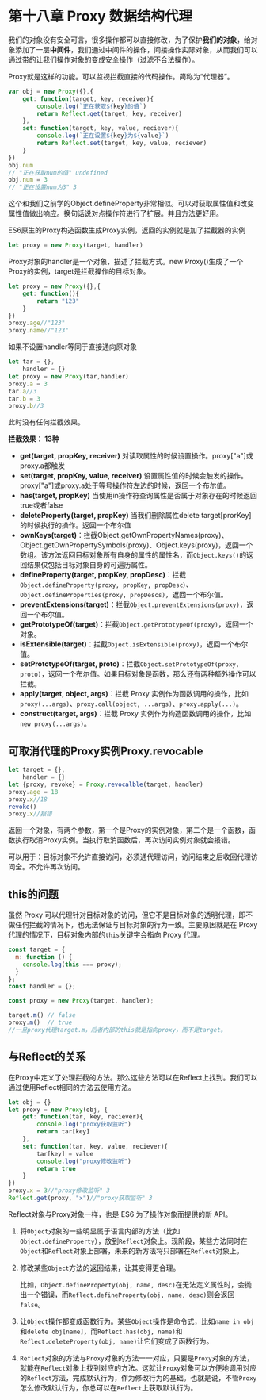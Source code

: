 # 第十八章 Proxy 数据结构代理

我们的对象没有安全可言，很多操作都可以直接修改，为了保护**我们的对象**，给对象添加了一层**中间件**，我们通过中间件的操作，间接操作实际对象，从而我们可以通过带的让我们操作对象的变成安全操作（过滤不合法操作）。

Proxy就是这样的功能。可以监视拦截直接的代码操作。简称为“代理器”。

```js
var obj = new Proxy({},{
    get: function(target, key, receiver){
        console.log(`正在获取${key}的值`)
        return Reflect.get(target, key, receiver)
    },
    set: function(target, key, value, reciever){
        console.log(`正在设置${key}为${value}`)
        return Reflect.set(target, key, value, reciever)
    }
})
obj.num
// "正在获取num的值" undefined
obj.num = 3
// "正在设置num为3" 3
```

这个和我们之前学的Object.defineProperty非常相似。可以对获取属性值和改变属性值做出响应。换句话说对点操作符进行了扩展。并且方法更好用。

ES6原生的Proxy构造函数生成Proxy实例，返回的实例就是加了拦截器的实例

```js
let proxy = new Proxy(target, handler)
```

Proxy对象的handler是一个对象，描述了拦截方式。new Proxy()生成了一个 Proxy的实例，target是拦截操作的目标对象。

```js
let proxy = new Proxy({},{
    get: function(){
        return "123"
    }
})
proxy.age//"123"
proxy.name//"123"
```

如果不设置handler等同于直接通向原对象

```js
let tar = {},
    handler = {}
let proxy = new Proxy(tar,handler)
proxy.a = 3
tar.a//3
tar.b = 3
proxy.b//3
```

此时没有任何拦截效果。

**拦截效果： 13种**

* **get(target, propKey, receiver)** 对读取属性的时候设置操作。proxy["a"]或proxy.a都触发
* **set(target, propKey, value, receiver)** 设置属性值的时候会触发的操作。proxy["a"]或proxy.a处于等号操作符左边的时候，返回一个布尔值。
* **has(target, propKey)**  当使用in操作符查询属性是否属于对象存在的时候返回true或者false 
* **deleteProperty(target, propKey)** 当我们删除属性delete target[prorKey]的时候执行的操作。返回一个布尔值
* **ownKeys(target)**：拦截Object.getOwnPropertyNames(proxy)、Object.getOwnPropertySymbols(proxy)、Object.keys(proxy)，返回一个数组。该方法返回目标对象所有自身的属性的属性名，而`Object.keys()`的返回结果仅包括目标对象自身的可遍历属性。
* **defineProperty(target, propKey, propDesc)**：拦截`Object.defineProperty(proxy, propKey, propDesc）`、`Object.defineProperties(proxy, propDescs)`，返回一个布尔值。
* **preventExtensions(target)**：拦截`Object.preventExtensions(proxy)`，返回一个布尔值。
* **getPrototypeOf(target)**：拦截`Object.getPrototypeOf(proxy)`，返回一个对象。
* **isExtensible(target)**：拦截`Object.isExtensible(proxy)`，返回一个布尔值。
* **setPrototypeOf(target, proto)**：拦截`Object.setPrototypeOf(proxy, proto)`，返回一个布尔值。如果目标对象是函数，那么还有两种额外操作可以拦截。
* **apply(target, object, args)**：拦截 Proxy 实例作为函数调用的操作，比如`proxy(...args)`、`proxy.call(object, ...args)`、`proxy.apply(...)`。
* **construct(target, args)**：拦截 Proxy 实例作为构造函数调用的操作，比如`new proxy(...args)`。

## 可取消代理的Proxy实例Proxy.revocable

```js
let target = {},
    handler = {}
let {proxy, revoke} = Proxy.revocalble(target, handler)
proxy.age = 18
proxy.x//18
revoke()
proxy.x//报错
```

返回一个对象，有两个参数，第一个是Proxy的实例对象，第二个是一个函数，函数执行取消Proxy实例。当执行取消函数后，再次访问实例对象就会报错。

可以用于：目标对象不允许直接访问，必须通代理访问，访问结束之后收回代理访问全。不允许再次访问。

## this的问题

虽然 Proxy 可以代理针对目标对象的访问，但它不是目标对象的透明代理，即不做任何拦截的情况下，也无法保证与目标对象的行为一致。主要原因就是在 Proxy 代理的情况下，目标对象内部的`this`关键字会指向 Proxy 代理。

```js
const target = {
  m: function () {
    console.log(this === proxy);
  }
};
const handler = {};

const proxy = new Proxy(target, handler);

target.m() // false
proxy.m()  // true
//一旦proxy代理target.m，后者内部的this就是指向proxy，而不是target。 
```

## 与Reflect的关系

在Proxy中定义了处理拦截的方法。那么这些方法可以在Reflect上找到。我们可以通过使用Reflect相同的方法去使用方法。

```js
let obj = {}
let proxy = new Proxy(obj, {
    get: function(tar, key, reciever){
        console.log("proxy获取监听")
        return tar[key]
    },
    set: function(tar, key, value, reciever){
        tar[key] = value
        console.log("proxy修改监听")
        return true
    }
})
proxy.x = 3//"proxy修改监听" 3
Reflect.get(proxy, "x")//"proxy获取监听" 3
```

Reflect对象与Proxy对象一样，也是 ES6 为了操作对象而提供的新 API。

1. 将`Object`对象的一些明显属于语言内部的方法（比如`Object.defineProperty`），放到`Reflect`对象上。现阶段，某些方法同时在`Object`和`Reflect`对象上部署，未来的新方法将只部署在`Reflect`对象上。

2. 修改某些`Object`方法的返回结果，让其变得更合理。

   比如，`Object.defineProperty(obj, name, desc)`在无法定义属性时，会抛出一个错误，而`Reflect.defineProperty(obj, name, desc)`则会返回`false`。

3. 让`Object`操作都变成函数行为。某些`Object`操作是命令式，比如`name in obj`和`delete obj[name]`，而`Reflect.has(obj, name)`和`Reflect.deleteProperty(obj, name)`让它们变成了函数行为。

4. `Reflect`对象的方法与`Proxy`对象的方法一一对应，只要是`Proxy`对象的方法，就能在`Reflect`对象上找到对应的方法。这就让`Proxy`对象可以方便地调用对应的`Reflect`方法，完成默认行为，作为修改行为的基础。也就是说，不管`Proxy`怎么修改默认行为，你总可以在`Reflect`上获取默认行为。